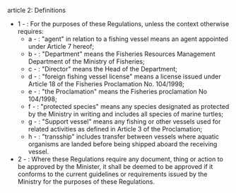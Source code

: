 article 2: Definitions

<ul>
			<li>1 - : For the purposes of these Regulations, unless the context otherwise requires:<ul>
						<li>a - : &quot;agent&quot; in relation to a fishing vessel means an agent appointed under Article 7 hereof;<ul>
						</ul></li>						<li>b - : &quot;Department&quot; means the Fisheries Resources Management Department of the Ministry of Fisheries;<ul>
						</ul></li>						<li>c - : &quot;Director&quot; means the Head of the Department;<ul>
						</ul></li>						<li>d - : &quot;foreign fishing vessel license&quot; means a license issued under Article 18 of the Fisheries Proclamation No. 104&#x2F;1998;<ul>
						</ul></li>						<li>e - : &quot;the Proclamation&quot; means the Fisheries proclamation No 104&#x2F;1998;<ul>
						</ul></li>						<li>f - : &quot;protected species&quot; means any species designated as protected by the Ministry in writing and includes all species of marine turtles;<ul>
						</ul></li>						<li>g - : &quot;Support vessel&quot; means any fishing or other vessels used for related activities as defined in Article 3 of the Proclamation;<ul>
						</ul></li>						<li>h - : &quot;transship&quot; includes transfer between vessels where aquatic organisms are landed before being shipped aboard the receiving vessel.<ul>
						</ul></li>			</ul></li>			<li>2 - : Where these Regulations require any document, thing or action to be approved by the Minister, it shall be deemed to be approved if it conforms to the current guidelines or requirements issued by the Ministry for the purposes of these Regulations.<ul>
			</ul></li></ul>